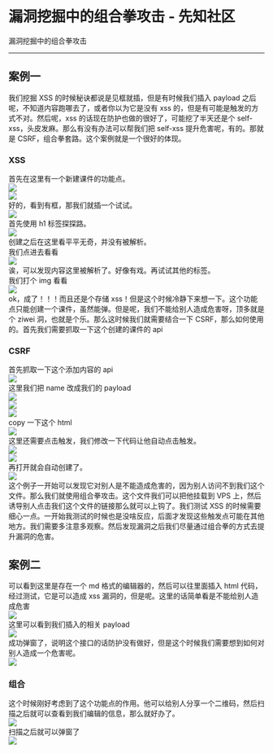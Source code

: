 

# 漏洞挖掘中的组合拳攻击 - 先知社区

漏洞挖掘中的组合拳攻击

- - -

## 案例一

我们挖掘 XSS 的时候秘诀都说是见框就插，但是有时候我们插入 payload 之后呢，不知道内容跑哪去了，或者你以为它是没有 xss 的，但是有可能是触发的方式不对。然后呢，xss 的话现在防护也做的很好了，可能挖了半天还是个 self-xss，头皮发麻。那么有没有办法可以帮我们把 self-xss 提升危害呢，有的。那就是 CSRF，组合拳套路。这个案例就是一个很好的体现。

### XSS

首先在这里有一个新建课件的功能点。  
[![](assets/1709282600-0856696c7f5bda755ccb24df5a23d9fe.png)](https://xzfile.aliyuncs.com/media/upload/picture/20240229201142-b314106a-d6fb-1.png)  
[![](assets/1709282600-1398bf5bf9b7826ba93d2b51a5ba35a7.png)](https://xzfile.aliyuncs.com/media/upload/picture/20240229201147-b60072be-d6fb-1.png)  
好的，看到有框，那我们就插一个试试。  
[![](assets/1709282600-0d9afe738cbafb8a6ac475aa4b66c98e.png)](https://xzfile.aliyuncs.com/media/upload/picture/20240229201216-c71b7274-d6fb-1.png)  
首先使用 h1 标签探探路。  
[![](assets/1709282600-17e357871b14c6da76555e1d73e1a562.png)](https://xzfile.aliyuncs.com/media/upload/picture/20240229201224-cc31db90-d6fb-1.png)  
创建之后在这里看平平无奇，并没有被解析。  
我们点进去看看  
[![](assets/1709282600-c772760fa169b72eda9716b0590db998.png)](https://xzfile.aliyuncs.com/media/upload/picture/20240229201243-d77a01d0-d6fb-1.png)  
诶，可以发现内容这里被解析了。好像有戏。再试试其他的标签。  
我们打个 img 看看  
[![](assets/1709282600-5320eea0b4c54945b4b45f0f55c6650b.png)](https://xzfile.aliyuncs.com/media/upload/picture/20240229201301-e23eae0e-d6fb-1.png)  
ok，成了！！！而且还是个存储 xss！但是这个时候冷静下来想一下。这个功能点只能创建一个课件，虽然能弹。但是呢，我们不能给别人造成危害呀，顶多就是个 ziwei 洞，也就是个乐。那么这时候我们就需要结合一下 CSRF，那么如何使用的。首先我们需要抓取一下这个创建的课件的 api

### CSRF

首先抓取一下这个添加内容的 api  
[![](assets/1709282600-60a30c52b0a17352fdd512057f127a98.png)](https://xzfile.aliyuncs.com/media/upload/picture/20240229201325-f0c3335a-d6fb-1.png)  
这里我们把 name 改成我们的 payload  
[![](assets/1709282600-73d7e7aa109a507d7794789f8d5f8b23.png)](https://xzfile.aliyuncs.com/media/upload/picture/20240229201349-fe8f7d86-d6fb-1.png)  
[![](assets/1709282600-9c4b7e6cee3a0f045c12e7303dd1f859.png)](https://xzfile.aliyuncs.com/media/upload/picture/20240229201358-0443168e-d6fc-1.png)  
[![](assets/1709282600-35937cfcfde8c1f14c754cd55c472cb4.png)](https://xzfile.aliyuncs.com/media/upload/picture/20240229201409-0a818e40-d6fc-1.png)  
copy 一下这个 html  
[![](assets/1709282600-a1b1db58ae38e1f8d22c6f28c542d7b6.png)](https://xzfile.aliyuncs.com/media/upload/picture/20240229201415-0e1b63c8-d6fc-1.png)  
这里还需要点击触发，我们修改一下代码让他自动点击触发。  
[![](assets/1709282600-7494fbce3d87099fd85f8fbc38fa6aaf.png)](https://xzfile.aliyuncs.com/media/upload/picture/20240229201429-16bf3f22-d6fc-1.png)  
[![](assets/1709282600-bfb5d82d87558353f5e4381db50e0089.png)](https://xzfile.aliyuncs.com/media/upload/picture/20240229201434-19656e5e-d6fc-1.png)  
再打开就会自动创建了。  
[![](assets/1709282600-39239b96ae7880221fbaf51546ccebf5.png)](https://xzfile.aliyuncs.com/media/upload/picture/20240229201440-1d13869e-d6fc-1.png)  
这个例子一开始可以发现它对别人是不能造成危害的，因为别人访问不到我们这个文件。那么我们就使用组合拳攻击。这个文件我们可以把他挂载到 VPS 上，然后诱导别人点击我们这个文件的链接那么就可以上钩了。我们测试 XSS 的时候需要细心一点。一开始我测试的时候也是没啥反应，后面才发现这些触发点可能在其他地方。我们需要多注意多观察。然后发现漏洞之后我们尽量通过组合拳的方式去提升漏洞的危害。

## 案例二

可以看到这里是存在一个 md 格式的编辑器的，然后可以往里面插入 html 代码，经过测试，它是可以造成 xss 漏洞的，但是呢。这里的话简单看是不能给别人造成危害  
[![](assets/1709282600-11aba93f97715dd30c8dd2d48a67ffbc.png)](https://xzfile.aliyuncs.com/media/upload/picture/20240229201649-6a5d75b8-d6fc-1.png)  
这里可以看到我们插入的相关 payload  
[![](assets/1709282600-2c849e5a69eb85ea188cbc5b6d99b7f8.png)](https://xzfile.aliyuncs.com/media/upload/picture/20240229201910-bde69d72-d6fc-1.png)  
成功弹窗了，说明这个接口的话防护没有做好，但是这个时候我们需要想到如何对别人造成一个危害呢。  
[![](assets/1709282600-233964115eb7bd68046adab8a97a45da.png)](https://xzfile.aliyuncs.com/media/upload/picture/20240229201953-d7b5d588-d6fc-1.png)

### 组合

这个时候刚好考虑到了这个功能点的作用。他可以给别人分享一个二维码，然后扫描之后就可以查看到我们编辑的信息，那么就好办了。  
[![](assets/1709282600-ca85a3bd1779e53b45ee93e99fff2d33.png)](https://xzfile.aliyuncs.com/media/upload/picture/20240229202147-1b8a14ae-d6fd-1.png)  
扫描之后就可以弹窗了  
[![](assets/1709282600-d9b6aca7010ee531a4fffc6fceedda27.png)](https://xzfile.aliyuncs.com/media/upload/picture/20240229202200-237d48c0-d6fd-1.png)
